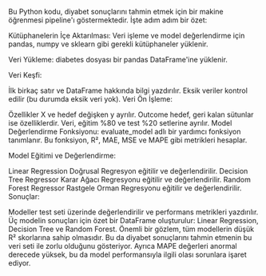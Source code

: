 Bu Python kodu, diyabet sonuçlarını tahmin etmek için bir makine öğrenmesi pipeline'ı göstermektedir. İşte adım adım bir özet:

Kütüphanelerin İçe Aktarılması: Veri işleme ve model değerlendirme için pandas, numpy ve sklearn gibi gerekli kütüphaneler yüklenir.

Veri Yükleme: diabetes dosyası bir pandas DataFrame'ine yüklenir.

Veri Keşfi:

İlk birkaç satır ve DataFrame hakkında bilgi yazdırılır.
Eksik veriler kontrol edilir (bu durumda eksik veri yok).
Veri Ön İşleme:

Özellikler X ve hedef değişken y ayrılır. Outcome hedef, geri kalan sütunlar ise özelliklerdir.
Veri, eğitim %80 ve test %20 setlerine ayrılır.
Model Değerlendirme Fonksiyonu: evaluate_model adlı bir yardımcı fonksiyon tanımlanır. Bu fonksiyon, R², MAE, MSE ve MAPE gibi metrikleri hesaplar.

Model Eğitimi ve Değerlendirme:

Linear Regression Doğrusal Regresyon eğitilir ve değerlendirilir.
Decision Tree Regressor Karar Ağacı Regresyonu eğitilir ve değerlendirilir.
Random Forest Regressor Rastgele Orman Regresyonu eğitilir ve değerlendirilir.
Sonuçlar:

Modeller test seti üzerinde değerlendirilir ve performans metrikleri yazdırılır.
Üç modelin sonuçları için özet bir DataFrame oluşturulur: Linear Regression, Decision Tree ve Random Forest.
Önemli bir gözlem, tüm modellerin düşük R² skorlarına sahip olmasıdır. Bu da diyabet sonuçlarını tahmin etmenin bu veri seti ile zorlu olduğunu gösteriyor.
Ayrıca MAPE değerleri anormal derecede yüksek, bu da model performansıyla ilgili olası sorunlara işaret ediyor.
